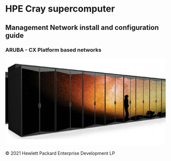 # HPE Cray supercomputer

## Management Network install and configuration guide

### ARUBA - CX Platform based networks

![](../../../../img/network/management_network/intro.png)

© 2021 Hewlett Packard Enterprise Development LP


